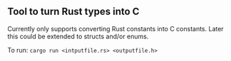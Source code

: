 ## Tool to turn Rust types into C

Currently only supports converting Rust constants into C constants. Later this
could be extended to structs and/or enums.

To run:
`cargo run <intputfile.rs> <outputfile.h>`
